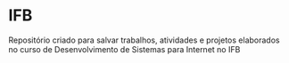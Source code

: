 # IFB
Repositório criado para salvar trabalhos, atividades e projetos elaborados no curso de Desenvolvimento de Sistemas para Internet no IFB
